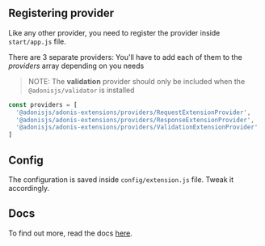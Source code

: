 ## Registering provider

Like any other provider, you need to register the provider inside `start/app.js` file.

There are 3 separate providers: You'll have to add each of them to the _providers_ array depending on you needs

>NOTE: The **validation** provider should only be included when the `@adonisjs/validator` is installed

```js
const providers = [
  '@adonisjs/adonis-extensions/providers/RequestExtensionProvider',
  '@adonisjs/adonis-extensions/providers/ResponseExtensionProvider',
  '@adonisjs/adonis-extensions/providers/ValidationExtensionProvider'
]
```

## Config

The configuration is saved inside `config/extension.js` file. Tweak it accordingly.

## Docs

To find out more, read the docs [here](https://github.com/stitchng/adonis-extensions).
